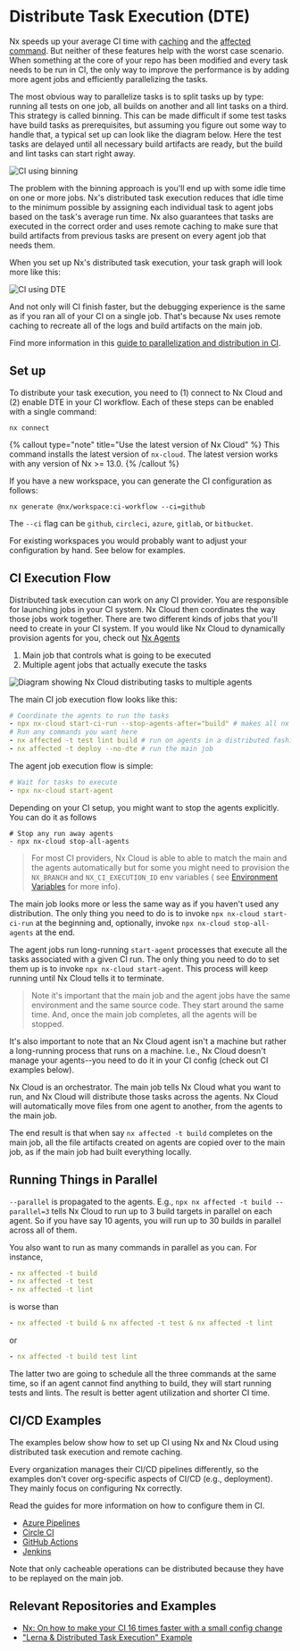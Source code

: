 # Distribute Task Execution (DTE)

Nx speeds up your average CI time with [caching](/features/cache-task-results) and
the [affected command](/ci/features/affected). But neither of these features help with the worst case scenario. When
something at the core of your repo has been modified and every task needs to be run in CI, the only way to improve the
performance is by adding more agent jobs and efficiently parallelizing the tasks.

The most obvious way to parallelize tasks is to split tasks up by type: running all tests on one job, all builds on
another and all lint tasks on a third. This strategy is called binning. This can be made difficult if some test tasks
have build tasks as prerequisites, but assuming you figure out some way to handle that, a typical set up can look like
the diagram below. Here the test tasks are delayed until all necessary build artifacts are ready, but the build and lint
tasks can start right away.

![CI using binning](/shared/images/dte/binning.svg)

The problem with the binning approach is you'll end up with some idle time on one or more jobs. Nx's distributed task
execution reduces that idle time to the minimum possible by assigning each individual task to agent jobs based on the
task's average run time. Nx also guarantees that tasks are executed in the correct order and uses remote caching to
make sure that build artifacts from previous tasks are present on every agent job that needs them.

When you set up Nx's distributed task execution, your task graph will look more like this:

![CI using DTE](/shared/images/dte/3agents.svg)

And not only will CI finish faster, but the debugging experience is the same as if you ran all of your CI on a single
job. That's because Nx uses remote caching to recreate all of the logs and build artifacts on the main job.

Find more information in this [guide to parallelization and distribution in CI](/ci/concepts/parallelization-distribution).

## Set up

To distribute your task execution, you need to (1) connect to Nx Cloud and (2) enable DTE in your CI workflow. Each of
these steps can be enabled with a single command:

```shell title="1. Connect to Nx Cloud"
nx connect
```

{% callout type="note" title="Use the latest version of Nx Cloud" %}
This command installs the latest version of `nx-cloud`. The latest version works with any version of Nx >= 13.0.
{% /callout %}

If you have a new workspace, you can generate the CI configuration as follows:

```shell title="2. Enable DTE in CI"
nx generate @nx/workspace:ci-workflow --ci=github
```

The `--ci` flag can be `github`, `circleci`, `azure`, `gitlab`, or `bitbucket`.

For existing workspaces you would probably want to adjust your configuration by hand. See below for examples.

## CI Execution Flow

Distributed task execution can work on any CI provider. You are responsible for launching jobs in your CI system. Nx
Cloud then coordinates the way those jobs work together. There are two different kinds of jobs that you'll need to
create in your CI system. If you would like Nx Cloud to dynamically provision agents for you, check out [Nx Agents](/ci/features/nx-agents)

1. Main job that controls what is going to be executed
2. Multiple agent jobs that actually execute the tasks

![Diagram showing Nx Cloud distributing tasks to multiple agents](/shared/images/dte/distributed-caching-and-task-execution.svg)

The main CI job execution flow looks like this:

```yaml
# Coordinate the agents to run the tasks
- npx nx-cloud start-ci-run --stop-agents-after="build" # makes all nx commands distributed by default
# Run any commands you want here
- nx affected -t test lint build # run on agents in a distributed fashion
- nx affected -t deploy --no-dte # run the main job
```

The agent job execution flow is simple:

```yaml
# Wait for tasks to execute
- npx nx-cloud start-agent
```

Depending on your CI setup, you might want to stop the agents explicitly. You can do it as follows

```yam
# Stop any run away agents
- npx nx-cloud stop-all-agents
```

> For most CI providers, Nx Cloud is able to able to match the main and the agents automatically but for some you might
> need to provision the `NX_BRANCH` and `NX_CI_EXECUTION_ID` env variables (
> see [Environment Variables](/ci/reference/env-vars) for more info).

The main job looks more or less the same way as if you haven't used any distribution. The only thing you need to do is
to invoke `npx nx-cloud start-ci-run` at the beginning and, optionally, invoke `npx nx-cloud stop-all-agents` at the
end.

The agent jobs run long-running `start-agent` processes that execute all the tasks associated with a given CI run. The
only thing you need to do to set them up is to invoke `npx nx-cloud start-agent`. This process will keep running until
Nx Cloud tells it to terminate.

> Note it's important that the main job and the agent jobs have the same environment and the same source code. They
> start
> around the same time. And, once the main job completes, all the agents
> will be stopped.

It's also important to note that an Nx Cloud agent isn't a machine but rather a long-running process that runs on a
machine. I.e., Nx Cloud doesn't manage your agents--you need to do it in your CI config (check out CI examples below).

Nx Cloud is an orchestrator. The main job tells Nx Cloud what you want to run, and Nx Cloud will distribute those tasks
across the agents. Nx Cloud will automatically move files from one agent to another, from the agents to the main job.

The end result is that when say `nx affected -t build` completes on the main job, all the file artifacts created
on agents are copied over to the main job, as if the main job had built everything locally.

## Running Things in Parallel

`--parallel` is propagated to the agents. E.g., `npx nx affected -t build --parallel=3` tells Nx Cloud to
run
up to 3 build targets in parallel on each agent. So if you have say 10 agents, you will run up to 30 builds in parallel
across all of them.

You also want to run as many commands in parallel as you can. For instance,

```yaml
- nx affected -t build
- nx affected -t test
- nx affected -t lint
```

is worse than

```yaml
- nx affected -t build & nx affected -t test & nx affected -t lint
```

or

```yaml
- nx affected -t build test lint
```

The latter two are going to schedule all the three commands at the same time, so if an agent cannot find anything to
build, they will start running tests and lints. The result is better agent utilization and shorter CI time.

## CI/CD Examples

The examples below show how to set up CI using Nx and Nx Cloud using distributed task execution and remote caching.

Every organization manages their CI/CD pipelines differently, so the examples don't cover org-specific aspects of
CI/CD (e.g., deployment). They mainly focus on configuring Nx correctly.

Read the guides for more information on how to configure them in CI.

- [Azure Pipelines](/ci/recipes/set-up/monorepo-ci-azure#distributed-ci-with-nx-cloud)
- [Circle CI](/ci/recipes/set-up/monorepo-ci-circle-ci#distributed-ci-with-nx-cloud)
- [GitHub Actions](/ci/recipes/set-up/monorepo-ci-github-actions#distributed-ci-with-nx-cloud)
- [Jenkins](/ci/recipes/set-up/monorepo-ci-jenkins#distributed-ci-with-nx-cloud)

Note that only cacheable operations can be distributed because they have to be replayed on the main job.

## Relevant Repositories and Examples

- [Nx: On how to make your CI 16 times faster with a small config change](https://github.com/vsavkin/interstellar)
- ["Lerna & Distributed Task Execution" Example](https://github.com/vsavkin/lerna-dte)
